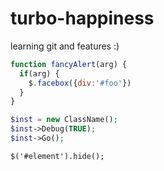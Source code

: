 # turbo-happiness
learning git and features :)
```javascript
function fancyAlert(arg) {
  if(arg) {
    $.facebox({div:'#foo'})
  }
}
```
```php
$inst = new ClassName();
$inst->Debug(TRUE);
$inst->Go();
```
```jquery
$('#element').hide();
```
